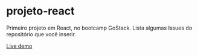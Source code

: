 # projeto-react
Primeiro projeto em React, no bootcamp GoStack. Lista algumas Issues do repositório que você inserir. 

[Live demo](https://rihor-find-repo.netlify.com)
